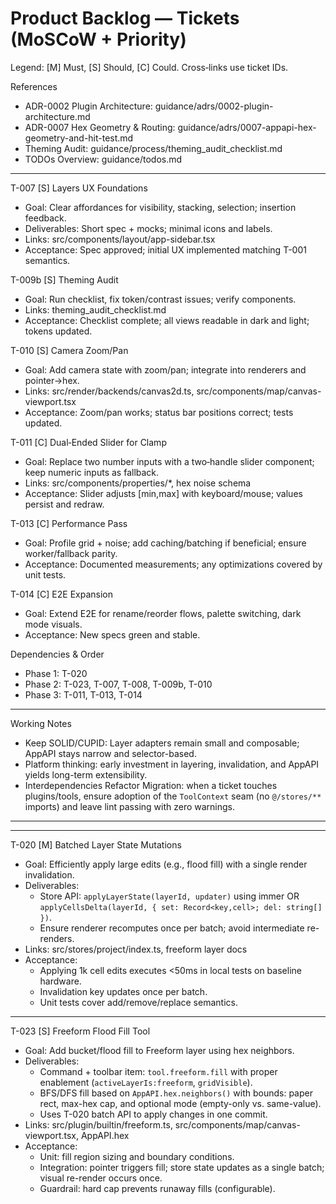 # Product Backlog — Tickets (MoSCoW + Priority)

Legend: [M] Must, [S] Should, [C] Could. Cross‑links use ticket IDs.

References

- ADR-0002 Plugin Architecture: guidance/adrs/0002-plugin-architecture.md
- ADR-0007 Hex Geometry & Routing: guidance/adrs/0007-appapi-hex-geometry-and-hit-test.md
- Theming Audit: guidance/process/theming_audit_checklist.md
- TODOs Overview: guidance/todos.md

---

T-007 [S] Layers UX Foundations

- Goal: Clear affordances for visibility, stacking, selection; insertion feedback.
- Deliverables: Short spec + mocks; minimal icons and labels.
- Links: src/components/layout/app-sidebar.tsx
- Acceptance: Spec approved; initial UX implemented matching T-001 semantics.

T-009b [S] Theming Audit

- Goal: Run checklist, fix token/contrast issues; verify components.
- Links: theming_audit_checklist.md
- Acceptance: Checklist complete; all views readable in dark and light; tokens updated.

T-010 [S] Camera Zoom/Pan

- Goal: Add camera state with zoom/pan; integrate into renderers and pointer→hex.
- Links: src/render/backends/canvas2d.ts, src/components/map/canvas-viewport.tsx
- Acceptance: Zoom/pan works; status bar positions correct; tests updated.

T-011 [C] Dual‑Ended Slider for Clamp

- Goal: Replace two number inputs with a two‑handle slider component; keep numeric inputs as fallback.
- Links: src/components/properties/\*, hex noise schema
- Acceptance: Slider adjusts [min,max] with keyboard/mouse; values persist and redraw.

T-013 [C] Performance Pass

- Goal: Profile grid + noise; add caching/batching if beneficial; ensure worker/fallback parity.
- Acceptance: Documented measurements; any optimizations covered by unit tests.

T-014 [C] E2E Expansion

- Goal: Extend E2E for rename/reorder flows, palette switching, dark mode visuals.
- Acceptance: New specs green and stable.

Dependencies & Order

- Phase 1: T-020
- Phase 2: T-023, T-007, T-008, T-009b, T-010
- Phase 3: T-011, T-013, T-014

---

Working Notes

- Keep SOLID/CUPID: Layer adapters remain small and composable; AppAPI stays narrow and selector-based.
- Platform thinking: early investment in layering, invalidation, and AppAPI yields long-term extensibility.
- Interdependencies Refactor Migration: when a ticket touches plugins/tools, ensure adoption of the `ToolContext` seam (no `@/stores/**` imports) and leave lint passing with zero warnings.

---

---

T-020 [M] Batched Layer State Mutations

- Goal: Efficiently apply large edits (e.g., flood fill) with a single render invalidation.
- Deliverables:
  - Store API: `applyLayerState(layerId, updater)` using immer OR `applyCellsDelta(layerId, { set: Record<key,cell>; del: string[] })`.
  - Ensure renderer recomputes once per batch; avoid intermediate re-renders.
- Links: src/stores/project/index.ts, freeform layer docs
- Acceptance:
  - Applying 1k cell edits executes <50ms in local tests on baseline hardware.
  - Invalidation key updates once per batch.
  - Unit tests cover add/remove/replace semantics.

---

T-023 [S] Freeform Flood Fill Tool

- Goal: Add bucket/flood fill to Freeform layer using hex neighbors.
- Deliverables:
  - Command + toolbar item: `tool.freeform.fill` with proper enablement (`activeLayerIs:freeform`, `gridVisible`).
  - BFS/DFS fill based on `AppAPI.hex.neighbors()` with bounds: paper rect, max-hex cap, and optional mode (empty-only vs. same-value).
  - Uses T-020 batch API to apply changes in one commit.
- Links: src/plugin/builtin/freeform.ts, src/components/map/canvas-viewport.tsx, AppAPI.hex
- Acceptance:
  - Unit: fill region sizing and boundary conditions.
  - Integration: pointer triggers fill; store state updates as a single batch; visual re-render occurs once.
  - Guardrail: hard cap prevents runaway fills (configurable).
